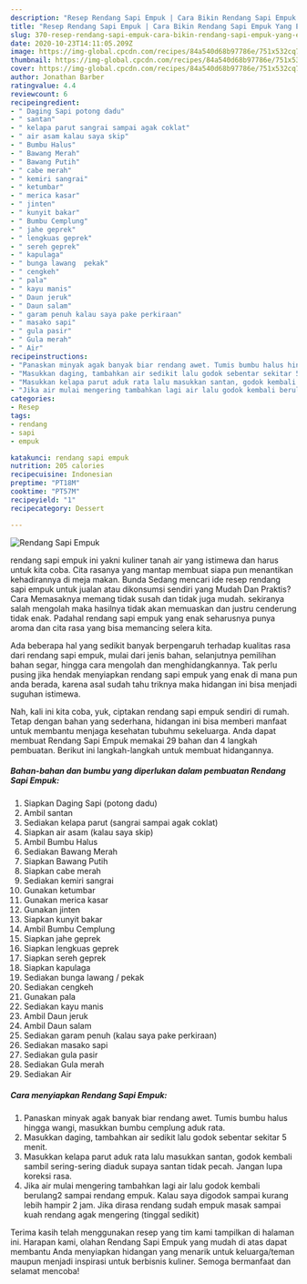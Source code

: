 ```yaml
---
description: "Resep Rendang Sapi Empuk | Cara Bikin Rendang Sapi Empuk Yang Enak Dan Mudah"
title: "Resep Rendang Sapi Empuk | Cara Bikin Rendang Sapi Empuk Yang Enak Dan Mudah"
slug: 370-resep-rendang-sapi-empuk-cara-bikin-rendang-sapi-empuk-yang-enak-dan-mudah
date: 2020-10-23T14:11:05.209Z
image: https://img-global.cpcdn.com/recipes/84a540d68b97786e/751x532cq70/rendang-sapi-empuk-foto-resep-utama.jpg
thumbnail: https://img-global.cpcdn.com/recipes/84a540d68b97786e/751x532cq70/rendang-sapi-empuk-foto-resep-utama.jpg
cover: https://img-global.cpcdn.com/recipes/84a540d68b97786e/751x532cq70/rendang-sapi-empuk-foto-resep-utama.jpg
author: Jonathan Barber
ratingvalue: 4.4
reviewcount: 6
recipeingredient:
- " Daging Sapi potong dadu"
- " santan"
- " kelapa parut sangrai sampai agak coklat"
- " air asam kalau saya skip"
- " Bumbu Halus"
- " Bawang Merah"
- " Bawang Putih"
- " cabe merah"
- " kemiri sangrai"
- " ketumbar"
- " merica kasar"
- " jinten"
- " kunyit bakar"
- " Bumbu Cemplung"
- " jahe geprek"
- " lengkuas geprek"
- " sereh geprek"
- " kapulaga"
- " bunga lawang  pekak"
- " cengkeh"
- " pala"
- " kayu manis"
- " Daun jeruk"
- " Daun salam"
- " garam penuh kalau saya pake perkiraan"
- " masako sapi"
- " gula pasir"
- " Gula merah"
- " Air"
recipeinstructions:
- "Panaskan minyak agak banyak biar rendang awet. Tumis bumbu halus hingga wangi, masukkan bumbu cemplung aduk rata."
- "Masukkan daging, tambahkan air sedikit lalu godok sebentar sekitar 5 menit."
- "Masukkan kelapa parut aduk rata lalu masukkan santan, godok kembali sambil sering-sering diaduk supaya santan tidak pecah. Jangan lupa koreksi rasa."
- "Jika air mulai mengering tambahkan lagi air lalu godok kembali berulang2 sampai rendang empuk. Kalau saya digodok sampai kurang lebih hampir 2 jam. Jika dirasa rendang sudah empuk masak sampai kuah rendang agak mengering (tinggal sedikit)"
categories:
- Resep
tags:
- rendang
- sapi
- empuk

katakunci: rendang sapi empuk 
nutrition: 205 calories
recipecuisine: Indonesian
preptime: "PT18M"
cooktime: "PT57M"
recipeyield: "1"
recipecategory: Dessert

---
```



![Rendang Sapi Empuk](https://img-global.cpcdn.com/recipes/84a540d68b97786e/751x532cq70/rendang-sapi-empuk-foto-resep-utama.jpg)


rendang sapi empuk ini yakni kuliner tanah air yang istimewa dan harus untuk kita coba. Cita rasanya yang mantap membuat siapa pun menantikan kehadirannya di meja makan.
Bunda Sedang mencari ide resep rendang sapi empuk untuk jualan atau dikonsumsi sendiri yang Mudah Dan Praktis? Cara Memasaknya memang tidak susah dan tidak juga mudah. sekiranya salah mengolah maka hasilnya tidak akan memuaskan dan justru cenderung tidak enak. Padahal rendang sapi empuk yang enak seharusnya punya aroma dan cita rasa yang bisa memancing selera kita.

Ada beberapa hal yang sedikit banyak berpengaruh terhadap kualitas rasa dari rendang sapi empuk, mulai dari jenis bahan, selanjutnya pemilihan bahan segar, hingga cara mengolah dan menghidangkannya. Tak perlu pusing jika hendak menyiapkan rendang sapi empuk yang enak di mana pun anda berada, karena asal sudah tahu triknya maka hidangan ini bisa menjadi suguhan istimewa.




Nah, kali ini kita coba, yuk, ciptakan rendang sapi empuk sendiri di rumah. Tetap dengan bahan yang sederhana, hidangan ini bisa memberi manfaat untuk membantu menjaga kesehatan tubuhmu sekeluarga. Anda dapat membuat Rendang Sapi Empuk memakai 29 bahan dan 4 langkah pembuatan. Berikut ini langkah-langkah untuk membuat hidangannya.

<!--inarticleads1-->

##### Bahan-bahan dan bumbu yang diperlukan dalam pembuatan Rendang Sapi Empuk:

1. Siapkan  Daging Sapi (potong dadu)
1. Ambil  santan
1. Sediakan  kelapa parut (sangrai sampai agak coklat)
1. Siapkan  air asam (kalau saya skip)
1. Ambil  Bumbu Halus
1. Sediakan  Bawang Merah
1. Siapkan  Bawang Putih
1. Siapkan  cabe merah
1. Sediakan  kemiri sangrai
1. Gunakan  ketumbar
1. Gunakan  merica kasar
1. Gunakan  jinten
1. Siapkan  kunyit bakar
1. Ambil  Bumbu Cemplung
1. Siapkan  jahe geprek
1. Siapkan  lengkuas geprek
1. Siapkan  sereh geprek
1. Siapkan  kapulaga
1. Sediakan  bunga lawang / pekak
1. Sediakan  cengkeh
1. Gunakan  pala
1. Sediakan  kayu manis
1. Ambil  Daun jeruk
1. Ambil  Daun salam
1. Sediakan  garam penuh (kalau saya pake perkiraan)
1. Sediakan  masako sapi
1. Sediakan  gula pasir
1. Sediakan  Gula merah
1. Sediakan  Air




<!--inarticleads2-->

##### Cara menyiapkan Rendang Sapi Empuk:

1. Panaskan minyak agak banyak biar rendang awet. Tumis bumbu halus hingga wangi, masukkan bumbu cemplung aduk rata.
1. Masukkan daging, tambahkan air sedikit lalu godok sebentar sekitar 5 menit.
1. Masukkan kelapa parut aduk rata lalu masukkan santan, godok kembali sambil sering-sering diaduk supaya santan tidak pecah. Jangan lupa koreksi rasa.
1. Jika air mulai mengering tambahkan lagi air lalu godok kembali berulang2 sampai rendang empuk. Kalau saya digodok sampai kurang lebih hampir 2 jam. Jika dirasa rendang sudah empuk masak sampai kuah rendang agak mengering (tinggal sedikit)




Terima kasih telah menggunakan resep yang tim kami tampilkan di halaman ini. Harapan kami, olahan Rendang Sapi Empuk yang mudah di atas dapat membantu Anda menyiapkan hidangan yang menarik untuk keluarga/teman maupun menjadi inspirasi untuk berbisnis kuliner. Semoga bermanfaat dan selamat mencoba!
